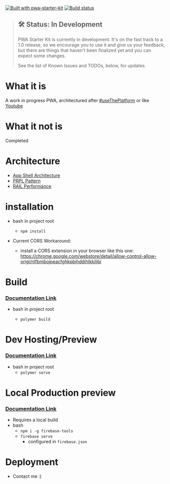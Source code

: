 [![Built with pwa–starter–kit](https://img.shields.io/badge/built_with-pwa–starter–kit_-blue.svg)](https://github.com/Polymer/pwa-starter-kit "Built with pwa–starter–kit")
[![Build status](https://api.travis-ci.org/Polymer/pwa-starter-kit.svg?branch=master)](https://travis-ci.org/Polymer/pwa-starter-kit)

> ## 🛠 Status: In Development
> PWA Starter Kit is currently in development. It's on the fast track to a 1.0 release, so we encourage you to use it and give us your feedback, but there are things that haven't been finalized yet and you can expect some changes.
>
> See the list of Known Issues and TODOs, below, for updates.

# What it is

A work in progress PWA, architectured after [#useThePlatform](https://twitter.com/hashtag/usetheplatform?ref_src=twsrc%5Egoogle%7Ctwcamp%5Eserp%7Ctwgr%5Ehashtag) or like [Youtube](https://www.youtube.com/)

# What it not is

Completed



# Architecture

* [App Shell Architecture](https://developers.google.com/web/fundamentals/architecture/app-shell)
* [PRPL Pattern](https://developers.google.com/web/fundamentals/performance/prpl-pattern/)
* [RAIL Performance](https://developers.google.com/web/fundamentals/performance/rail)

# installation

* bash in project root
    
    * ```npm install```

* Current CORS Workaround:

    * install a CORS extension in your browser like this one: https://chrome.google.com/webstore/detail/allow-control-allow-origi/nlfbmbojpeacfghkpbjhddihlkkiljbi

# Build
### [Documentation Link](https://www.polymer-project.org/3.0/docs/tools/polymer-cli-commands#build)
* bash in project root

    * ```polymer build```

# Dev Hosting/Preview
### [Documentation Link](https://www.polymer-project.org/3.0/docs/tools/polymer-cli-commands#serve)
* bash in project root
    * ```polymer serve```

# Local Production preview
### [Documentation Link](https://firebase.google.com/docs/cli/)
* Requires a local build
* bash
    * ```npm i -g firebase-tools```
    * ```firebase serve```
        * configured in ```firebase.json```

# Deployment

* Contact me :)

